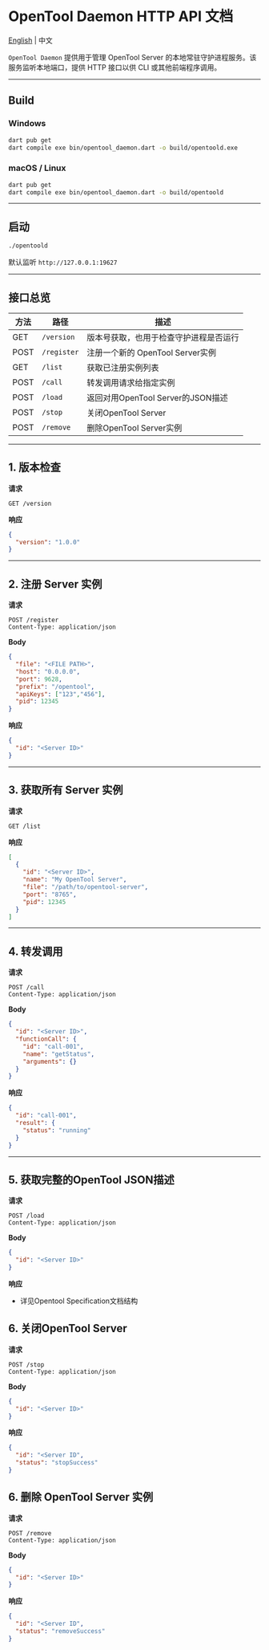 # OpenTool Daemon HTTP API 文档

[English](README.md) | 中文

`OpenTool Daemon` 提供用于管理 OpenTool Server 的本地常驻守护进程服务。该服务监听本地端口，提供 HTTP 接口以供 CLI 或其他前端程序调用。

---

## Build

### Windows

```bash
dart pub get
dart compile exe bin/opentool_daemon.dart -o build/opentoold.exe
```

### macOS / Linux

```bash
dart pub get
dart compile exe bin/opentool_daemon.dart -o build/opentoold
```

---

## 启动

```bash
./opentoold
```

默认监听 `http://127.0.0.1:19627`

---

## 接口总览

| 方法   | 路径          | 描述                         |
|------|-------------|----------------------------|
| GET  | `/version`  | 版本号获取，也用于检查守护进程是否运行        |
| POST | `/register` | 注册一个新的 OpenTool Server实例   |
| GET  | `/list`     | 获取已注册实例列表                  |
| POST | `/call`     | 转发调用请求给指定实例                |
| POST | `/load`     | 返回对用OpenTool Server的JSON描述 |
| POST | `/stop`     | 关闭OpenTool Server          |
| POST | `/remove`   | 删除OpenTool Server实例        |

---

## 1. 版本检查

**请求**

```http
GET /version
```

**响应**

```json
{
  "version": "1.0.0"
}
```

---

## 2. 注册 Server 实例

**请求**

```http
POST /register
Content-Type: application/json
```

**Body**

```json
{
  "file": "<FILE PATH>",
  "host": "0.0.0.0",
  "port": 9628,
  "prefix": "/opentool",
  "apiKeys": ["123","456"],
  "pid": 12345
}
```

**响应**

```json
{
  "id": "<Server ID>"
}
```

---

## 3. 获取所有 Server 实例

**请求**

```http
GET /list
```

**响应**

```json
[
  {
    "id": "<Server ID>",
    "name": "My OpenTool Server",
    "file": "/path/to/opentool-server",
    "port": "8765",
    "pid": 12345
  }
]
```

---

## 4. 转发调用

**请求**

```http
POST /call
Content-Type: application/json
```

**Body**

```json
{
  "id": "<Server ID>",
  "functionCall": {
    "id": "call-001",
    "name": "getStatus",
    "arguments": {}
  }
}
```

**响应**

```json
{
  "id": "call-001",
  "result": {
    "status": "running"
  }
}
```

---

## 5. 获取完整的OpenTool JSON描述

**请求**

```http
POST /load
Content-Type: application/json
```

**Body**

```json
{
  "id": "<Server ID>"
}
```

**响应**

- 详见Opentool Specification文档结构

## 6. 关闭OpenTool Server

**请求**

```http
POST /stop
Content-Type: application/json
```

**Body**

```json
{
  "id": "<Server ID>"
}
```

**响应**

```json
{
  "id": "<Server ID",
  "status": "stopSuccess"
}
```

## 6. 删除 OpenTool Server 实例

**请求**

```http
POST /remove
Content-Type: application/json
```

**Body**

```json
{
  "id": "<Server ID>"
}
```

**响应**

```json
{
  "id": "<Server ID",
  "status": "removeSuccess"
}
```

